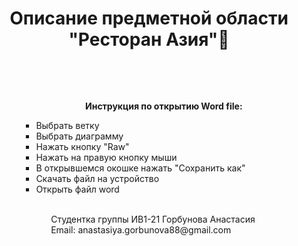 <h1 align="center">Описание предметной области "Ресторан Азия"📌 </h1> 
<ul> <br> 
  <ul> <br>
  <p align="center"><b>Инструкция по открытию Word file: </b></p>
  <ul>
  <li> Выбрать ветку </li>
  <li> Выбрать диаграмму </li>
  <li> Нажать кнопку "Raw" </li>
  <li> Нажать на правую кнопку мыши </li>
  <li> В открывшемся окошке нажать "Сохранить как" </li>
  <li> Скачать файл на устройство </li>
  <li> Открыть файл word </li>
 <ul> <br>
   Студентка группы ИВ1-21 Горбунова Анастасия <br>
   Email: anastasiya.gorbunova88@gmail.com
